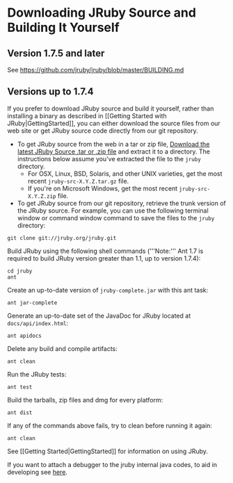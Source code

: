 Downloading JRuby Source and Building It Yourself
=================================================
## Version 1.7.5 and later
See https://github.com/jruby/jruby/blob/master/BUILDING.md

## Versions up to 1.7.4
If you prefer to download JRuby source and build it yourself, rather than installing a binary as described in [[Getting Started with JRuby|GettingStarted]], you can either download the source files from our web site or get JRuby source code directly from our git repository. 

* To get JRuby source from the web in a tar or zip file, [Download the latest JRuby Source .tar or .zip file](http://jruby.org/download) and extract it to a directory.  The instructions below assume you've extracted the file to the `jruby` directory. 
  * For OSX, Linux, BSD, Solaris, and other UNIX varieties, get the most recent `jruby-src-X.Y.Z.tar.gz` file.
  * If you're on Microsoft Windows, get the most recent `jruby-src-X.Y.Z.zip` file.
* To get JRuby source from our git repository, retrieve the trunk version of the JRuby source. For example, you can use the following terminal window or command window command to save the files to the `jruby` directory:

```
git clone git://jruby.org/jruby.git
```

Build JRuby using the following shell commands ('''Note:''' Ant 1.7 is required to build JRuby version greater than 1.1, up to version 1.7.4):

    cd jruby
    ant

Create an up-to-date version of `jruby-complete.jar` with this ant task:

    ant jar-complete

Generate an up-to-date set of the JavaDoc for JRuby located at `docs/api/index.html`:

    ant apidocs

Delete any build and compile artifacts:

    ant clean

Run the JRuby tests:

    ant test

Build the tarballs, zip files and dmg for every platform:

    ant dist

If any of the commands above fails, try to clean before running it again:

    ant clean

See [[Getting Started|GettingStarted]] for information on using JRuby.

If you want to attach a debugger to the jruby internal java codes, to aid in developing see [here](http://betterlogic.com/roger/2010/08/how-to-debug-jruby-core-in-netbeans/).